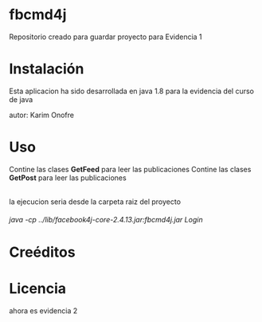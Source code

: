 # fbcmd4j
Repositorio creado para guardar proyecto para Evidencia 1 

<h1>Instalación</h1>
Esta aplicacion ha sido desarrollada en java 1.8 para la evidencia del curso de java

autor: Karim Onofre
<h1>Uso</h1>

Contine las clases <b>GetFeed</b> para leer las publicaciones
Contine las clases <b>GetPost</b> para leer las publicaciones

<br> la ejecucion seria desde la carpeta raiz del proyecto
<br> <h6>java -cp ../lib/facebook4j-core-2.4.13.jar:fbcmd4j.jar  Login </h6>
<h1>Creéditos</h1>
<h1>Licencia</h1>

ahora es evidencia 2
